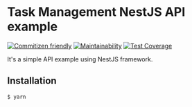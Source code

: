 # Task Management NestJS API example

[![Commitizen friendly](https://img.shields.io/badge/commitizen-friendly-brightgreen.svg)](http://commitizen.github.io/cz-cli/) [![Maintainability](https://api.codeclimate.com/v1/badges/29d3867cc966efc3175e/maintainability)](https://codeclimate.com/github/bondiano/nestjs-task-manager/maintainability) [![Test Coverage](https://api.codeclimate.com/v1/badges/29d3867cc966efc3175e/test_coverage)](https://codeclimate.com/github/bondiano/nestjs-task-manager/test_coverage)

It's a simple API example using NestJS framework.

## Installation

```bash
$ yarn
```
